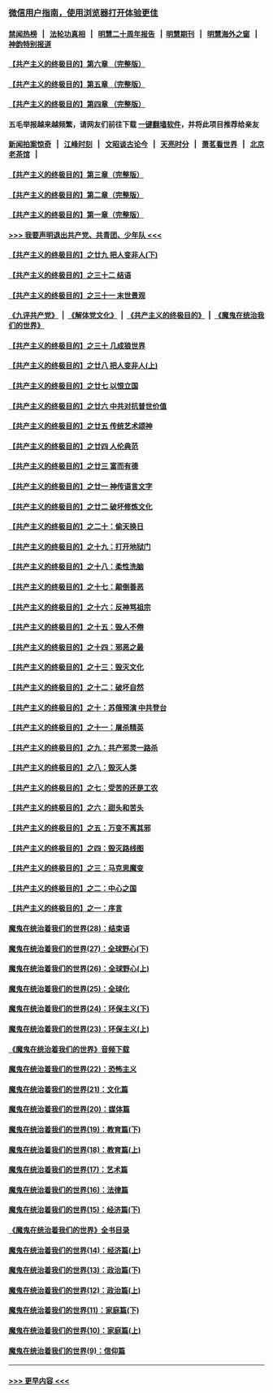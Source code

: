 ### [微信用户指南，使用浏览器打开体验更佳](https://github.com/gfw-breaker/banned-news1/blob/master/indexes/wechat-guide.md?t=0)
#### [禁闻热榜](热点新闻.md?t=0)  &nbsp;&nbsp;|&nbsp;&nbsp; [法轮功真相](https://github.com/gfw-breaker/truth/blob/master/README.md?t=0) &nbsp;&nbsp;|&nbsp;&nbsp; [明慧二十周年报告](https://github.com/gfw-breaker/mh-reports/blob/master/README.md?t=0) &nbsp;&nbsp;|&nbsp;&nbsp;[明慧期刊](https://github.com/gfw-breaker/mh-qikan) &nbsp;&nbsp;|&nbsp;&nbsp; [明慧海外之窗](https://github.com/gfw-breaker/mh-news/blob/master/README.md?t=0) &nbsp;&nbsp;|&nbsp;&nbsp; [神韵特别报道](https://github.com/gfw-breaker/mh-news/blob/master/shenyun.md?t=0)
#### [【共产主义的终极目的】第六章 （完整版）](../pages/nsc422/n11428913.md?t=02032333) 
#### [【共产主义的终极目的】第五章 （完整版）](../pages/nsc422/n11428912.md?t=02032333) 
#### [【共产主义的终极目的】第四章 （完整版）](../pages/nsc422/n11428907.md?t=02032333) 
#### 五毛举报越来越频繁，请网友们前往下载 [一键翻墙软件](https://github.com/gfw-breaker/ssr-accounts)，并将此项目推荐给亲友
#### [新闻拍案惊奇](https://github.com/gfw-breaker/banned-news1/blob/master/pages/link4.md) &nbsp;&nbsp;|&nbsp;&nbsp; [江峰时刻](https://github.com/gfw-breaker/banned-news1/blob/master/pages/link4.md) &nbsp;&nbsp;|&nbsp;&nbsp; [文昭谈古论今](https://github.com/gfw-breaker/banned-news1/blob/master/pages/link4.md) &nbsp;&nbsp;|&nbsp;&nbsp; [天亮时分](https://github.com/gfw-breaker/banned-news1/blob/master/pages/link4.md) &nbsp;&nbsp;|&nbsp;&nbsp; [萧茗看世界](https://github.com/gfw-breaker/banned-news1/blob/master/pages/link4.md) &nbsp;&nbsp;|&nbsp;&nbsp; [北京老茶馆](https://github.com/gfw-breaker/banned-news1/blob/master/pages/link4.md) &nbsp;&nbsp;|&nbsp;&nbsp; 
#### [【共产主义的终极目的】第三章（完整版）](../pages/nsc422/n11428848.md?t=02032333) 
#### [【共产主义的终极目的】第二章（完整版）](../pages/nsc422/n11428831.md?t=02032333) 
#### [【共产主义的终极目的】第一章（完整版）](../pages/nsc422/n11417651.md?t=02032333) 
#### [>>> 我要声明退出共产党、共青团、少年队 <<<](https://github.com/begood0513/goodnews/blob/master/quit/letter.md) 
#### [【共产主义的终极目的】之廿九 把人变非人(下)](../pages/nsc422/n11344140.md?t=02032333) 
#### [【共产主义的终极目的】之三十二 结语](../pages/nsc422/n11360535.md?t=02032333) 
#### [【共产主义的终极目的】之三十一 末世景观](../pages/nsc422/n11351129.md?t=02032333) 
#### [《九评共产党》](https://github.com/begood0513/9ping.md/blob/master/README.md) &nbsp;|&nbsp; [《解体党文化》](../../../../jtdwh.md/blob/master/README.md)  &nbsp;|&nbsp; [《共产主义的终极目的》](../../../../gczydzjmd.md/blob/master/README.md) &nbsp;|&nbsp; [《魔鬼在统治我们的世界》](../../../../mgztzwmdsj.md/blob/master/README.md) 
#### [【共产主义的终极目的】之三十 几成狼世界](../pages/nsc422/n11348280.md?t=02032333) 
#### [【共产主义的终极目的】之廿八 把人变非人(上)](../pages/nsc422/n11340492.md?t=02032333) 
#### [【共产主义的终极目的】之廿七 以恨立国](../pages/nsc422/n11336944.md?t=02032333) 
#### [【共产主义的终极目的】之廿六 中共对抗普世价值](../pages/nsc422/n11324785.md?t=02032333) 
#### [【共产主义的终极目的】之廿五 传统艺术颂神](../pages/nsc422/n11296396.md?t=02032333) 
#### [【共产主义的终极目的】之廿四 人伦典范](../pages/nsc422/n11296397.md?t=02032333) 
#### [【共产主义的终极目的】之廿三 富而有德](../pages/nsc422/n11283598.md?t=02032333) 
#### [【共产主义的终极目的】之廿一 神传语言文字](../pages/nsc422/n11263265.md?t=02032333) 
#### [【共产主义的终极目的】之廿二 破坏修炼文化](../pages/nsc422/n11245728.md?t=02032333) 
#### [【共产主义的终极目的】之二十：偷天换日](../pages/nsc422/n11238846.md?t=02032333) 
#### [【共产主义的终极目的】之十九：打开地狱门](../pages/nsc422/n11206376.md?t=02032333) 
#### [【共产主义的终极目的】之十八：柔性洗脑](../pages/nsc422/n11199994.md?t=02032333) 
#### [【共产主义的终极目的】之十七：颠倒善恶](../pages/nsc422/n11179782.md?t=02032333) 
#### [【共产主义的终极目的】之十六：反神骂祖宗](../pages/nsc422/n11166798.md?t=02032333) 
#### [【共产主义的终极目的】之十五：毁人不倦](../pages/nsc422/n11166792.md?t=02032333) 
#### [【共产主义的终极目的】之十四：邪恶之最](../pages/nsc422/n11150249.md?t=02032333) 
#### [【共产主义的终极目的】之十三：毁灭文化](../pages/nsc422/n11135227.md?t=02032333) 
#### [【共产主义的终极目的】之十二：破坏自然](../pages/nsc422/n11135214.md?t=02032333) 
#### [【共产主义的终极目的】之十：苏俄预演 中共登台](../pages/nsc422/n11118424.md?t=02032333) 
#### [【共产主义的终极目的】之十一：屠杀精英](../pages/nsc422/n11118442.md?t=02032333) 
#### [【共产主义的终极目的】之九：共产邪灵一路杀](../pages/nsc422/n11114139.md?t=02032333) 
#### [【共产主义的终极目的】之八：毁灭人类](../pages/nsc422/n11108503.md?t=02032333) 
#### [【共产主义的终极目的】之七：受苦的还是工农](../pages/nsc422/n11101809.md?t=02032333) 
#### [【共产主义的终极目的】之六：甜头和苦头](../pages/nsc422/n11096971.md?t=02032333) 
#### [【共产主义的终极目的】之五：万变不离其邪](../pages/nsc422/n11091285.md?t=02032333) 
#### [【共产主义的终极目的】之四：毁灭路线图](../pages/nsc422/n11086284.md?t=02032333) 
#### [【共产主义的终极目的】之三：马克思魔变](../pages/nsc422/n11061941.md?t=02032333) 
#### [【共产主义的终极目的】之二：中心之国](../pages/nsc422/n11047728.md?t=02032333) 
#### [【共产主义的终极目的】之一：序言](../pages/nsc422/n11086077.md?t=02032333) 
#### [魔鬼在统治着我们的世界(28)：结束语](../pages/nsc422/n10936246.md?t=02032333) 
#### [魔鬼在统治着我们的世界(27)：全球野心(下)](../pages/nsc422/n10928319.md?t=02032333) 
#### [魔鬼在统治着我们的世界(26)：全球野心(上)](../pages/nsc422/n10900318.md?t=02032333) 
#### [魔鬼在统治着我们的世界(25)：全球化](../pages/nsc422/n10788205.md?t=02032333) 
#### [魔鬼在统治着我们的世界(24)：环保主义(下)](../pages/nsc422/n10695307.md?t=02032333) 
#### [魔鬼在统治着我们的世界(23)：环保主义(上)](../pages/nsc422/n10688613.md?t=02032333) 
#### [《魔鬼在统治着我们的世界》音频下载](../pages/nsc422/n10635553.md?t=02032333) 
#### [魔鬼在统治着我们的世界(22)：恐怖主义](../pages/nsc422/n10614727.md?t=02032333) 
#### [魔鬼在统治着我们的世界(21)：文化篇](../pages/nsc422/n10597706.md?t=02032333) 
#### [魔鬼在统治着我们的世界(20)：媒体篇](../pages/nsc422/n10586579.md?t=02032333) 
#### [魔鬼在统治着我们的世界(19)：教育篇(下)](../pages/nsc422/n10564808.md?t=02032333) 
#### [魔鬼在统治着我们的世界(18)：教育篇(上)](../pages/nsc422/n10526970.md?t=02032333) 
#### [魔鬼在统治着我们的世界(17)：艺术篇](../pages/nsc422/n10499093.md?t=02032333) 
#### [魔鬼在统治着我们的世界(16)：法律篇](../pages/nsc422/n10485969.md?t=02032333) 
#### [魔鬼在统治着我们的世界(15)：经济篇(下)](../pages/nsc422/n10469975.md?t=02032333) 
#### [《魔鬼在统治着我们的世界》全书目录](../pages/nsc422/n10464261.md?t=02032333) 
#### [魔鬼在统治着我们的世界(14)：经济篇(上)](../pages/nsc422/n10457370.md?t=02032333) 
#### [魔鬼在统治着我们的世界(13)：政治篇(下)](../pages/nsc422/n10448270.md?t=02032333) 
#### [魔鬼在统治着我们的世界(12)：政治篇(上)](../pages/nsc422/n10444576.md?t=02032333) 
#### [魔鬼在统治着我们的世界(11)：家庭篇(下)](../pages/nsc422/n10440961.md?t=02032333) 
#### [魔鬼在统治着我们的世界(10)：家庭篇(上)](../pages/nsc422/n10435448.md?t=02032333) 
#### [魔鬼在统治着我们的世界(9)：信仰篇](../pages/nsc422/n10432159.md?t=02032333) 

----
#### [ >>> 更早内容 <<< ](../indexes/nsc422-earlier.md)
